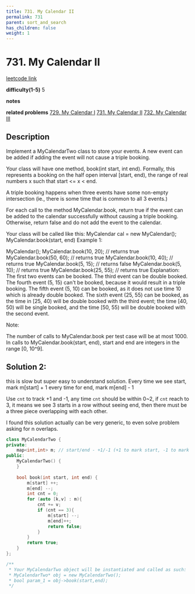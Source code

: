```yaml
---
title: 731. My Calendar II
permalink: 731
parent: sort_and_search
has_children: false
weight: 1
---
```

# 731. My Calendar II
[leetcode link](https://leetcode.com/problems/my-calendar-ii/)

**difficulty(1-5)** 
5

**notes**   

**related problems**
[729. My Calendar I](729)
[731. My Calendar II](731)
[732. My Calendar III](732)

## Description
Implement a MyCalendarTwo class to store your events. A new event can be added if adding the event will not cause a triple booking.

Your class will have one method, book(int start, int end). Formally, this represents a booking on the half open interval [start, end), the range of real numbers x such that start <= x < end.

A triple booking happens when three events have some non-empty intersection (ie., there is some time that is common to all 3 events.)

For each call to the method MyCalendar.book, return true if the event can be added to the calendar successfully without causing a triple booking. Otherwise, return false and do not add the event to the calendar.

Your class will be called like this: MyCalendar cal = new MyCalendar(); MyCalendar.book(start, end)
Example 1:

MyCalendar();
MyCalendar.book(10, 20); // returns true
MyCalendar.book(50, 60); // returns true
MyCalendar.book(10, 40); // returns true
MyCalendar.book(5, 15); // returns false
MyCalendar.book(5, 10); // returns true
MyCalendar.book(25, 55); // returns true
Explanation: 
The first two events can be booked.  The third event can be double booked.
The fourth event (5, 15) can't be booked, because it would result in a triple booking.
The fifth event (5, 10) can be booked, as it does not use time 10 which is already double booked.
The sixth event (25, 55) can be booked, as the time in [25, 40) will be double booked with the third event;
the time [40, 50) will be single booked, and the time [50, 55) will be double booked with the second event.
 

Note:

The number of calls to MyCalendar.book per test case will be at most 1000.
In calls to MyCalendar.book(start, end), start and end are integers in the range [0, 10^9].
 

## Solution 2:
this is slow but super easy to understand solution. 
Every time we see start, mark m[start] + 1
every time for end, mark m[end] - 1

Use `cnt` to track +1 and -1, any time `cnt` should be within 0~2, if `cnt` reach to 3, 
it means we see 3 starts in a row without seeing end, then there must be a three piece overlapping with each other. 

I found this solution actually can be very generic, to even solve problem asking for n overlaps. 

```c++
class MyCalendarTwo {
private:
    map<int,int> m; // start/end - +1/-1 (+1 to mark start, -1 to mark end)
public:
    MyCalendarTwo() {
    }
    
    bool book(int start, int end) {
        m[start] ++;
        m[end] --;
        int cnt = 0;
        for (auto [k,v] : m){
            cnt += v;
            if (cnt == 3){
                m[start] --;
                m[end]++;
                return false;
            }
        }
        return true;
    }
};

/**
 * Your MyCalendarTwo object will be instantiated and called as such:
 * MyCalendarTwo* obj = new MyCalendarTwo();
 * bool param_1 = obj->book(start,end);
 */
```


<!-- 
Default label
{: .label }

Blue label
{: .label .label-blue }

Stable
{: .label .label-green }

New release
{: .label .label-purple }

Coming soon
{: .label .label-yellow }

Deprecated
{: .label .label-red } -->
